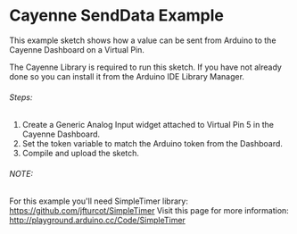 # Cayenne SendData Example

This example sketch shows how a value can be sent from Arduino to the Cayenne Dashboard on a Virtual Pin.

The Cayenne Library is required to run this sketch. If you have not already done so you can install it from the Arduino IDE Library Manager.

###### Steps:
1. Create a Generic Analog Input widget attached to Virtual Pin 5 in the Cayenne Dashboard.
2. Set the token variable to match the Arduino token from the Dashboard.
3. Compile and upload the sketch.

###### NOTE:
 For this example you'll need SimpleTimer library:
   https://github.com/jfturcot/SimpleTimer
 Visit this page for more information:
   http://playground.arduino.cc/Code/SimpleTimer